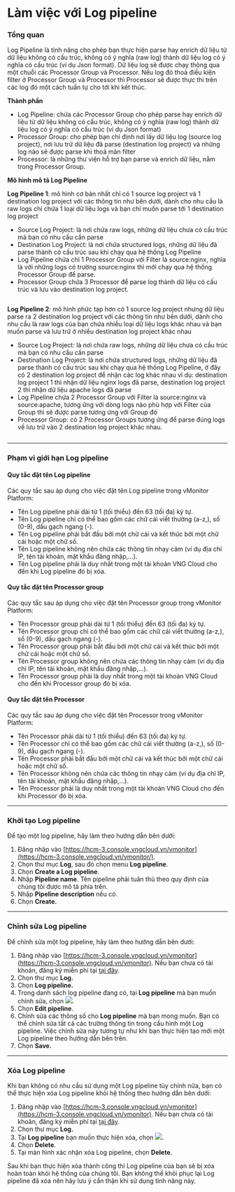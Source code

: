 # Làm việc với Log pipeline

### Tổng quan <a href="#lamviecvoilogpipeline-tongquan" id="lamviecvoilogpipeline-tongquan"></a>

Log Pipeline là tính năng cho phép bạn thực hiện parse hay enrich dữ liệu từ dữ liệu không có cấu trúc, không có ý nghĩa (raw log) thành dữ liệu log có ý nghĩa có cấu trúc (ví dụ Json format). Dữ liệu log sẽ được chạy thông qua một chuỗi các Processor Group và Processor. Nếu log đó thoả điều kiện filter ở Processor Group và Processor thì Processor sẽ được thực thi trên các log đó một cách tuần tự cho tới khi kết thúc.

**Thành phần**

* Log Pipeline: chứa các Processor Group cho phép parse hay enrich dữ liệu từ dữ liệu không có cấu trúc, không có ý nghĩa (raw log) thành dữ liệu log có ý nghĩa có cấu trúc (ví dụ Json format)
* Processor Group: cho phép bạn chỉ định nơi lấy dữ liệu log (source log project), nơi lưu trữ dữ liệu đã parse (destination log project) và những log nào sẽ được parse khi thoả mãn filter
* Processor: là những thư viện hỗ trợ bạn parse và enrich dữ liệu, nằm trong Processor Group.

**Mô hình mô tả Log Pipeline**

**Log Pipeline 1**: mô hình cơ bản nhất chỉ có 1 source log project và 1 destination log project với các thông tin như bên dưới, dành cho nhu cầu là raw logs chỉ chứa 1 loại dữ liệu logs và bạn chỉ muốn parse tới 1 destination log project

* Source Log Project: là nơi chứa raw logs, những dữ liệu chưa có cấu trúc mà bạn có nhu cầu cần parse
* Destination Log Project: là nơi chứa structured logs, những dữ liệu đã parse thành có cấu trúc sau khi chạy qua hệ thống Log Pipeline
* Log Pipeline chứa chỉ 1 Processor Group với Filter là source:nginx, nghĩa là với những logs có trường source:nginx thì mới chạy qua hệ thống Processor Group để parse.
* Processor Group chứa 3 Processor để parse log thành dữ liệu có cấu trúc và lưu vào destination log project.

<figure><img src="https://docs.vngcloud.vn/download/attachments/49648268/image2022-12-13_11-53-34.png?version=1&#x26;modificationDate=1670907215000&#x26;api=v2" alt=""><figcaption></figcaption></figure>

**Log Pipeline 2**: mô hình phức tạp hơn có 1 source log project nhưng dữ liệu parse ra 2 destination log project với các thông tin như bên dưới, dành cho nhu cầu là raw logs của bạn chứa nhiều loại dữ liệu logs khác nhau và bạn muốn parse và lưu trữ ở nhiều destination log project khác nhau

* Source Log Project: là nơi chứa raw logs, những dữ liệu chưa có cấu trúc mà bạn có nhu cầu cần parse
* Destination Log Project: là nơi chứa structured logs, những dữ liệu đã parse thành có cấu trúc sau khi chạy qua hệ thống Log Pipeline, ở đây có 2 destination log project để nhận các log khác nhau ví dụ: destination log project 1 thì nhận dữ liệu nginx logs đã parse, destination log project 2 thì nhận dữ liệu apache logs đã parse
* Log Pipeline chứa 2 Processor Group với Filter là source:nginx và source:apache, tương ứng với dòng logs nào phù hợp với Filter của Group thì sẽ được parse tương ứng với Group đó
* Processor Group: có 2 Processor Groups tương ứng để parse đúng logs về lưu trữ vào 2 destination log project khác nhau.

<figure><img src="https://docs.vngcloud.vn/download/attachments/49648268/image2022-12-13_11-53-53.png?version=1&#x26;modificationDate=1670907234000&#x26;api=v2" alt=""><figcaption></figcaption></figure>

***

### Phạm vi giới hạn Log pipeline <a href="#lamviecvoilogpipeline-phamvigioihanlogpipeline" id="lamviecvoilogpipeline-phamvigioihanlogpipeline"></a>

#### Quy tắc đặt tên Log pipeline <a href="#lamviecvoilogpipeline-quytacdattenlogpipeline" id="lamviecvoilogpipeline-quytacdattenlogpipeline"></a>

Các quy tắc sau áp dụng cho việc đặt tên Log pipeline trong vMonitor Platform:

* Tên Log pipeline phải dài từ 1 (tối thiểu) đến 63 (tối đa) ký tự.
* Tên Log pipeline chỉ có thể bao gồm các chữ cái viết thường (a-z,), số (0-9), dấu gạch ngang (-).
* Tên Log pipeline phải bắt đầu bởi một chữ cái và kết thúc bởi một chữ cái hoặc một chữ số.
* Tên Log pipeline không nên chứa các thông tin nhạy cảm (ví dụ địa chỉ IP, tên tài khoản, mật khẩu đăng nhập,...).&#x20;
* Tên Log pipeline phải là duy nhất trong một tài khoản VNG Cloud cho đến khi Log pipeline đó bị xóa.&#x20;

#### Quy tắc đặt tên Processor group <a href="#lamviecvoilogpipeline-quytacdattenprocessorgroup" id="lamviecvoilogpipeline-quytacdattenprocessorgroup"></a>

Các quy tắc sau áp dụng cho việc đặt tên Processor group trong vMonitor Platform:

* Tên Processor group phải dài từ 1 (tối thiểu) đến 63 (tối đa) ký tự.
* Tên Processor group chỉ có thể bao gồm các chữ cái viết thường (a-z,), số (0-9), dấu gạch ngang (-).
* Tên Processor group phải bắt đầu bởi một chữ cái và kết thúc bởi một chữ cái hoặc một chữ số.
* Tên Processor group không nên chứa các thông tin nhạy cảm (ví dụ địa chỉ IP, tên tài khoản, mật khẩu đăng nhập,...).&#x20;
* Tên Processor group phải là duy nhất trong một tài khoản VNG Cloud cho đến khi Processor group đó bị xóa.&#x20;

#### Quy tắc đặt tên Processor <a href="#lamviecvoilogpipeline-quytacdattenprocessor" id="lamviecvoilogpipeline-quytacdattenprocessor"></a>

Các quy tắc sau áp dụng cho việc đặt tên Processor trong vMonitor Platform:

* Tên Processor phải dài từ 1 (tối thiểu) đến 63 (tối đa) ký tự.
* Tên Processor chỉ có thể bao gồm các chữ cái viết thường (a-z,), số (0-9), dấu gạch ngang (-).
* Tên Processor phải bắt đầu bởi một chữ cái và kết thúc bởi một chữ cái hoặc một chữ số.
* Tên Processor không nên chứa các thông tin nhạy cảm (ví dụ địa chỉ IP, tên tài khoản, mật khẩu đăng nhập,...).&#x20;
* Tên Processor phải là duy nhất trong một tài khoản VNG Cloud cho đến khi Processor đó bị xóa.&#x20;

***

### Khởi tạo Log pipeline <a href="#lamviecvoilogpipeline-khoitaologpipeline" id="lamviecvoilogpipeline-khoitaologpipeline"></a>

Để tạo một log pipeline, hãy làm theo hướng dẫn bên dưới:

1. Đăng nhập vào [https://hcm-3.console.vngcloud.vn/vmonitor](https://hcm-3.console.vngcloud.vn/vmonitor/).
2. Chọn thư mục **Log**, sau đó chọn menu **Log pipeline**.
3. Chọn **Create a Log pipeline**.
4. Nhập **Pipeline name**. Tên pipeline phải tuân thủ theo quy định của chúng tôi được mô tả phía trên.
5. Nhập **Pipeline description** nếu có.
6. Chọn **Create.**

***

### Chỉnh sửa Log pipeline <a href="#lamviecvoilogpipeline-chinhsualogpipeline" id="lamviecvoilogpipeline-chinhsualogpipeline"></a>

Để chỉnh sửa một log pipeline, hãy làm theo hướng dẫn bên dưới:

1. Đăng nhập vào [https://hcm-3.console.vngcloud.vn/vmonitor](https://hcm-3.console.vngcloud.vn/vmonitor). Nếu bạn chưa có tài khoản, đăng ký miễn phí tại [tại đây](https://register.vngcloud.vn/signup).
2. Chọn thư mục **Log.**
3. Chọn **Log pipeline.**
4. Trong danh sách log pipeline đang có, tại **Log pipeline** mà bạn muốn chỉnh sửa, chọn ![](https://docs.vngcloud.vn/download/thumbnails/49649961/image2023-5-8\_10-2-24.png?version=1\&modificationDate=1690786739000\&api=v2).&#x20;
5. Chọn **Edit pipeline**.
6. Chỉnh sửa các thông số cho **Log pipeline** mà bạn mong muốn. Bạn có thể chỉnh sửa tất cả các trường thông tin trong cấu hình một Log pipeline. Việc chỉnh sửa này tương tự như khi bạn thực hiện tạo mới một Log pipeline theo hướng dẫn bên trên.
7. Chọn **Save.**

***

### Xóa Log pipeline <a href="#lamviecvoilogpipeline-xoalogpipeline" id="lamviecvoilogpipeline-xoalogpipeline"></a>

Khi bạn không có nhu cầu sử dụng một Log pipeline tùy chỉnh nữa, bạn có thể thực hiện xóa Log pipeline khỏi hệ thống theo hướng dẫn bên dưới:&#x20;

1. Đăng nhập vào [https://hcm-3.console.vngcloud.vn/vmonitor](https://hcm-3.console.vngcloud.vn/vmonitor). Nếu bạn chưa có tài khoản, đăng ký miễn phí tại [tại đây](https://register.vngcloud.vn/signup).
2. Chọn thư mục **Log.**
3. Tại **Log pipeline** bạn muốn thực hiện xóa, chọn ![](https://docs.vngcloud.vn/download/thumbnails/49649961/image2023-4-19\_15-31-39.png?version=1\&modificationDate=1690786859000\&api=v2).
4. Chọn **Delete**.
5. Tại màn hình xác nhận xóa Log pipeline, chọn **Delete**.

Sau khi bạn thực hiện xóa thành công thì Log pipeline của bạn sẽ bị xóa hoàn toàn khỏi hệ thống của chúng tôi. Bạn không thể khôi phục lại Log pipeline đã xóa nên hãy lưu ý cẩn thận khi sử dụng tính năng này.&#x20;
